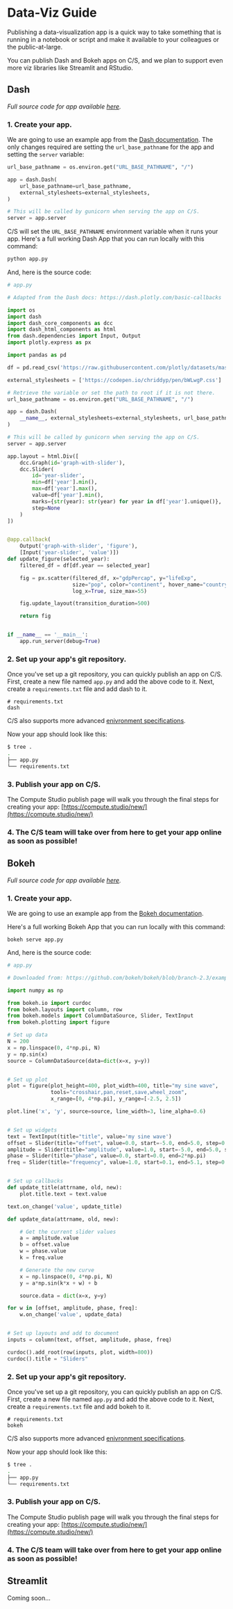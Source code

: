# Data-Viz Guide

Publishing a data-visualization app is a quick way to take something that is running in a notebook or script and make it available to your colleagues or the public-at-large.

You can publish Dash and Bokeh apps on C/S, and we plan to support even more viz libraries like Streamlit and RStudio.

## Dash

_Full source code for app available [here](https://github.com/hdoupe/cs-dash-demo)._

### 1. Create your app.

We are going to use an example app from the [Dash documentation](https://dash.plotly.com/basic-callbacks). The only changes required are setting the `url_base_pathname` for the app and setting the `server` variable:

```python
url_base_pathname = os.environ.get("URL_BASE_PATHNAME", "/")

app = dash.Dash(
    url_base_pathname=url_base_pathname,
    external_stylesheets=external_stylesheets,
)

# This will be called by gunicorn when serving the app on C/S.
server = app.server

```

C/S will set the `URL_BASE_PATHNAME` environment variable when it runs your app. Here's a full working Dash App that you can run locally with this command:

```python
python app.py
```

And, here is the source code:

```python
# app.py

# Adapted from the Dash docs: https://dash.plotly.com/basic-callbacks

import os
import dash
import dash_core_components as dcc
import dash_html_components as html
from dash.dependencies import Input, Output
import plotly.express as px

import pandas as pd

df = pd.read_csv('https://raw.githubusercontent.com/plotly/datasets/master/gapminderDataFiveYear.csv')

external_stylesheets = ['https://codepen.io/chriddyp/pen/bWLwgP.css']

# Retrieve the variable or set the path to root if it is not there.
url_base_pathname = os.environ.get("URL_BASE_PATHNAME", "/")

app = dash.Dash(
    __name__, external_stylesheets=external_stylesheets, url_base_pathname=url_base_pathname
)

# This will be called by gunicorn when serving the app on C/S.
server = app.server

app.layout = html.Div([
    dcc.Graph(id='graph-with-slider'),
    dcc.Slider(
        id='year-slider',
        min=df['year'].min(),
        max=df['year'].max(),
        value=df['year'].min(),
        marks={str(year): str(year) for year in df['year'].unique()},
        step=None
    )
])


@app.callback(
    Output('graph-with-slider', 'figure'),
    [Input('year-slider', 'value')])
def update_figure(selected_year):
    filtered_df = df[df.year == selected_year]

    fig = px.scatter(filtered_df, x="gdpPercap", y="lifeExp",
                     size="pop", color="continent", hover_name="country",
                     log_x=True, size_max=55)

    fig.update_layout(transition_duration=500)

    return fig


if __name__ == '__main__':
    app.run_server(debug=True)
```

### 2. Set up your app's git repository.

Once you've set up a git repository, you can quickly publish an app on C/S. First, create a new file named `app.py` and add the above code to it. Next, create a `requirements.txt` file and add dash to it.

```
# requirements.txt
dash
```

C/S also supports more advanced [enivronment specifications](/publish/environment).

Now your app should look like this:

```bash
$ tree .
.
├── app.py
└── requirements.txt
```

### 3. Publish your app on C/S.

The Compute Studio publish page will walk you through the final steps for creating your app: [https://compute.studio/new/](https://compute.studio/new/)

### 4. The C/S team will take over from here to get your app online as soon as possible!

## Bokeh

_Full source code for app available [here](https://github.com/hdoupe/cs-bokeh-demo)._

### 1. Create your app.

We are going to use an example app from the [Bokeh documentation](https://demo.bokeh.org/).

Here's a full working Bokeh App that you can run locally with this command:

```
bokeh serve app.py
```

And, here is the source code:

```python
# app.py

# Downloaded from: https://github.com/bokeh/bokeh/blob/branch-2.3/examples/app/sliders.py

import numpy as np

from bokeh.io import curdoc
from bokeh.layouts import column, row
from bokeh.models import ColumnDataSource, Slider, TextInput
from bokeh.plotting import figure

# Set up data
N = 200
x = np.linspace(0, 4*np.pi, N)
y = np.sin(x)
source = ColumnDataSource(data=dict(x=x, y=y))


# Set up plot
plot = figure(plot_height=400, plot_width=400, title="my sine wave",
              tools="crosshair,pan,reset,save,wheel_zoom",
              x_range=[0, 4*np.pi], y_range=[-2.5, 2.5])

plot.line('x', 'y', source=source, line_width=3, line_alpha=0.6)


# Set up widgets
text = TextInput(title="title", value='my sine wave')
offset = Slider(title="offset", value=0.0, start=-5.0, end=5.0, step=0.1)
amplitude = Slider(title="amplitude", value=1.0, start=-5.0, end=5.0, step=0.1)
phase = Slider(title="phase", value=0.0, start=0.0, end=2*np.pi)
freq = Slider(title="frequency", value=1.0, start=0.1, end=5.1, step=0.1)


# Set up callbacks
def update_title(attrname, old, new):
    plot.title.text = text.value

text.on_change('value', update_title)

def update_data(attrname, old, new):

    # Get the current slider values
    a = amplitude.value
    b = offset.value
    w = phase.value
    k = freq.value

    # Generate the new curve
    x = np.linspace(0, 4*np.pi, N)
    y = a*np.sin(k*x + w) + b

    source.data = dict(x=x, y=y)

for w in [offset, amplitude, phase, freq]:
    w.on_change('value', update_data)


# Set up layouts and add to document
inputs = column(text, offset, amplitude, phase, freq)

curdoc().add_root(row(inputs, plot, width=800))
curdoc().title = "Sliders"
```

### 2. Set up your app's git repository.

Once you've set up a git repository, you can quickly publish an app on C/S. First, create a new file named `app.py` and add the above code to it. Next, create a `requirements.txt` file and add bokeh to it.

```
# requirements.txt
bokeh
```

C/S also supports more advanced [enivronment specifications](/publish/environment).

Now your app should look like this:

```bash
$ tree .
.
├── app.py
└── requirements.txt
```

### 3. Publish your app on C/S.

The Compute Studio publish page will walk you through the final steps for creating your app: [https://compute.studio/new/](https://compute.studio/new/)

### 4. The C/S team will take over from here to get your app online as soon as possible!


## Streamlit

Coming soon...